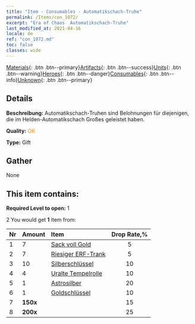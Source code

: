 ```yaml
---
title: "Item - Consumables - Automatikschach-Truhe"
permalink: /Items/con_1072/
excerpt: "Era of Chaos  Automatikschach-Truhe"
last_modified_at: 2021-04-16
locale: de
ref: "con_1072.md"
toc: false
classes: wide
---
```

 [Materials](/de/Items/){: .btn .btn--primary}[Artifacts](/de/Items/Artifacts/){: .btn .btn--success}[Units](/de/Items/Units/){: .btn .btn--warning}[Heroes](/de/Items/Heroes/){: .btn .btn--danger}[Consumables](/de/Items/Consumables/){: .btn .btn--info}[Unknown](/de/Items/Unknown/){: .btn .btn--primary}

## Details
 **Beschreibung:** Automatikschach-Truhen sind Belohnungen für diejenigen, die im Helden-Automatikschach Großes geleistet haben.

 **Quality:** <span style="color: #FF8C00">OK</span>

 **Type:** Gift

## Gather

  None

## This item contains:

 **Required Level to open:** 1

 2 You would get **1** item  from:

  | Nr | Amount |     Item    | Drop Rate,% |
  |:---|:-------|:------------|:---------:|
  | 1 | 7 | [Sack voll Gold](/de/Items/con_714/) | 5 | 
  | 2 | 7 | [Riesiger ERF-Trank](/de/Items/con_703/) | 5 | 
  | 3 | 10 | [Silberschlüssel](/de/Items/con_693/) | 10 | 
  | 4 | 4 | [Uralte Tempelrolle](/de/Items/con_697/) | 10 | 
  | 5 | 1 | [Astrosilber](/de/Items/con_969/) | 20 | 
  | 6 | 1 | [Goldschlüssel](/de/Items/con_783/) | 10 | 
  | 7 |  **150x** | <i class="fas fa-gem"/> | 15 | 
  | 8 |  **200x** | <i class="fas fa-gem"/> | 25 | 
